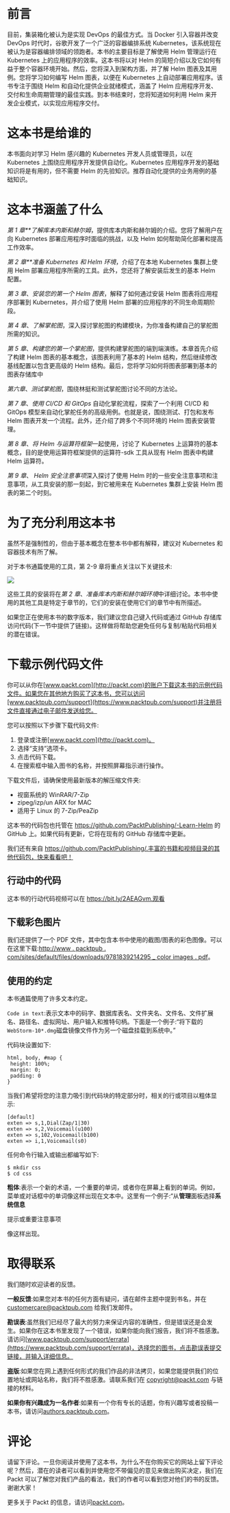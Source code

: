 # 前言

目前，集装箱化被认为是实现 DevOps 的最佳方式。当 Docker 引入容器并改变 DevOps 时代时，谷歌开发了一个广泛的容器编排系统 Kubernetes，该系统现在被认为是容器编排领域的领跑者。本书的主要目标是了解使用 Helm 管理运行在 Kubernetes 上的应用程序的效率。这本书将以对 Helm 的简短介绍以及它如何有益于整个容器环境开始。然后，您将深入到架构方面，并了解 Helm 图表及其用例。您将学习如何编写 Helm 图表，以便在 Kubernetes 上自动部署应用程序。该书专注于围绕 Helm 和自动化提供企业就绪模式，涵盖了 Helm 应用程序开发、交付和生命周期管理的最佳实践。到本书结束时，您将知道如何利用 Helm 来开发企业模式，以实现应用程序交付。

# 这本书是给谁的

本书面向对学习 Helm 感兴趣的 Kubernetes 开发人员或管理员，以在 Kubernetes 上围绕应用程序开发提供自动化。Kubernetes 应用程序开发的基础知识将是有用的，但不需要 Helm 的先验知识。推荐自动化提供的业务用例的基础知识。

# 这本书涵盖了什么

*第 1 章**了解库本内斯和赫尔姆*，提供库本内斯和赫尔姆的介绍。您将了解用户在向 Kubernetes 部署应用程序时面临的挑战，以及 Helm 如何帮助简化部署和提高工作效率。

*第 2 章**准备 Kubernetes 和 Helm 环境*，介绍了在本地 Kubernetes 集群上使用 Helm 部署应用程序所需的工具。此外，您还将了解安装后发生的基本 Helm 配置。

*第 3 章*、*安装您的第一个 Helm 图表*，解释了如何通过安装 Helm 图表将应用程序部署到 Kubernetes，并介绍了使用 Helm 部署的应用程序的不同生命周期阶段。

*第 4 章*、*了解掌舵图*，深入探讨掌舵图的构建模块，为你准备构建自己的掌舵图所需的知识。

*第 5 章*、*构建您的第一个掌舵图*，提供构建掌舵图的端到端演练。本章首先介绍了构建 Helm 图表的基本概念，该图表利用了基本的 Helm 结构，然后继续修改基线配置以包含更高级的 Helm 结构。最后，您将学习如何将图表部署到基本的图表存储库中

*第六章*、*测试掌舵图*，围绕林挺和测试掌舵图讨论不同的方法论。

*第 7 章*、*使用 CI/CD 和 GitOps* 自动化掌舵流程，探索了一个利用 CI/CD 和 GitOps 模型来自动化掌舵任务的高级用例。也就是说，围绕测试、打包和发布 Helm 图表开发一个流程。此外，还介绍了跨多个不同环境的 Helm 图表安装管理。

*第 8 章*、*将 Helm 与运算符框架*一起使用，讨论了 Kubernetes 上运算符的基本概念，目的是使用运算符框架提供的运算符-sdk 工具从现有 Helm 图表中构建 Helm 运算符。

*第 9 章*、 *Helm 安全注意事项*深入探讨了使用 Helm 时的一些安全注意事项和注意事项，从工具安装的那一刻起，到它被用来在 Kubernetes 集群上安装 Helm 图表的第二个时刻。

# 为了充分利用这本书

虽然不是强制性的，但由于基本概念在整本书中都有解释，建议对 Kubernetes 和容器技术有所了解。

对于本书通篇使用的工具，第 2-9 章将重点关注以下关键技术:

![](image/B15458_Preface_Table_1.jpg)

这些工具的安装将在*第 2 章*、*准备库本内斯和赫尔姆环境*中详细讨论。本书中使用的其他工具是特定于章节的，它们的安装在使用它们的章节中有所描述。

如果您正在使用本书的数字版本，我们建议您自己键入代码或通过 GitHub 存储库访问代码(下一节中提供了链接)。这样做将帮助您避免任何与复制/粘贴代码相关的潜在错误。

# 下载示例代码文件

你可以从你在[www.packt.com](http://packt.com)的账户下载这本书的示例代码文件。如果您在其他地方购买了这本书，您可以访问[www.packtpub.com/support](https://www.packtpub.com/support)并注册将文件直接通过电子邮件发送给您。

您可以按照以下步骤下载代码文件:

1.  登录或注册[www.packt.com](http://packt.com)。
2.  选择“支持”选项卡。
3.  点击代码下载。
4.  在搜索框中输入图书的名称，并按照屏幕指示进行操作。

下载文件后，请确保使用最新版本的解压缩文件夹:

*   视窗系统的 WinRAR/7-Zip
*   zipeg/izp/un ARX for MAC
*   适用于 Linux 的 7-Zip/PeaZip

这本书的代码包也托管在 https://github.com/PacktPublishing/-Learn-Helm 的 GitHub 上。如果代码有更新，它将在现有的 GitHub 存储库中更新。

我们还有来自 https://github.com/PacktPublishing/.丰富的书籍和视频目录的其他代码包，快来看看吧！

## 行动中的代码

这本书的行动代码视频可以在 https://bit.ly/2AEAGvm.观看

## 下载彩色图片

我们还提供了一个 PDF 文件，其中包含本书中使用的截图/图表的彩色图像。可以在这里下载:[http://www . packtpub . com/sites/default/files/downloads/9781839214295 _ color images . pdf](http://www.packtpub.com/sites/default/files/downloads/9781839214295_ColorImages.pdf)。

## 使用的约定

本书通篇使用了许多文本约定。

`Code in text`:表示文本中的码字、数据库表名、文件夹名、文件名、文件扩展名、路径名、虚拟网址、用户输入和推特句柄。下面是一个例子:“将下载的`WebStorm-10*.dmg`磁盘镜像文件作为另一个磁盘挂载到系统中。”

代码块设置如下:

```
html, body, #map {
 height: 100%; 
 margin: 0;
 padding: 0
}
```

当我们希望将您的注意力吸引到代码块的特定部分时，相关的行或项目以粗体显示:

```
[default]
exten => s,1,Dial(Zap/1|30)
exten => s,2,Voicemail(u100)
exten => s,102,Voicemail(b100)
exten => i,1,Voicemail(s0)
```

任何命令行输入或输出都编写如下:

```
$ mkdir css
$ cd css
```

**粗体**:表示一个新的术语，一个重要的单词，或者你在屏幕上看到的单词。例如，菜单或对话框中的单词像这样出现在文本中。这里有一个例子:“从**管理**面板选择**系统信息**

提示或重要注意事项

像这样出现。

# 取得联系

我们随时欢迎读者的反馈。

**一般反馈**:如果您对本书的任何方面有疑问，请在邮件主题中提到书名，并在 customercare@packtpub.com 给我们发邮件。

**勘误表**:虽然我们已经尽了最大的努力来保证内容的准确性，但是错误还是会发生。如果你在这本书里发现了一个错误，如果你能向我们报告，我们将不胜感激。请访问[www.packtpub.com/support/errata](https://www.packtpub.com/support/errata)，选择您的图书，点击勘误表提交链接，并输入详细信息。

**盗版**:如果您在网上遇到任何形式的我们作品的非法拷贝，如果您能提供我们的位置地址或网站名称，我们将不胜感激。请联系我们在 copyright@packt.com 与链接的材料。

**如果你有兴趣成为一名作者**:如果有一个你有专长的话题，你有兴趣写或者投稿一本书，请访问[authors.packtpub.com](http://authors.packtpub.com/)。

# 评论

请留下评论。一旦你阅读并使用了这本书，为什么不在你购买它的网站上留下评论呢？然后，潜在的读者可以看到并使用您不带偏见的意见来做出购买决定，我们在 Packt 可以了解您对我们产品的看法，我们的作者可以看到您对他们的书的反馈。谢谢大家！

更多关于 Packt 的信息，请访问[packt.com](http://packt.com)。